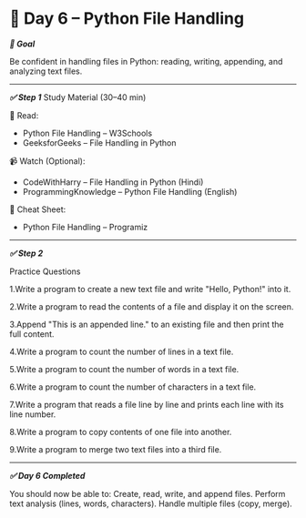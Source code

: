 # 📘 Day 6 – Python File Handling


***🎯 Goal***

Be confident in handling files in Python: reading, writing, appending, and analyzing text files.

---

***✅ Step 1***
Study Material (30–40 min)

📖 Read:
- Python File Handling – W3Schools
- GeeksforGeeks – File Handling in Python

📹 Watch (Optional):
- CodeWithHarry – File Handling in Python (Hindi)
- ProgrammingKnowledge – Python File Handling (English)

📑 Cheat Sheet:
- Python File Handling – Programiz

---

***✅ Step 2*** 

Practice Questions

1.Write a program to create a new text file and write "Hello, Python!" into it.

2.Write a program to read the contents of a file and display it on the screen.

3.Append "This is an appended line." to an existing file and then print the full content.

4.Write a program to count the number of lines in a text file.

5.Write a program to count the number of words in a text file.

6.Write a program to count the number of characters in a text file.

7.Write a program that reads a file line by line and prints each line with its line number.

8.Write a program to copy contents of one file into another.

9.Write a program to merge two text files into a third file.

---

***✅ Day 6 Completed***

You should now be able to:
Create, read, write, and append files.
Perform text analysis (lines, words, characters).
Handle multiple files (copy, merge).